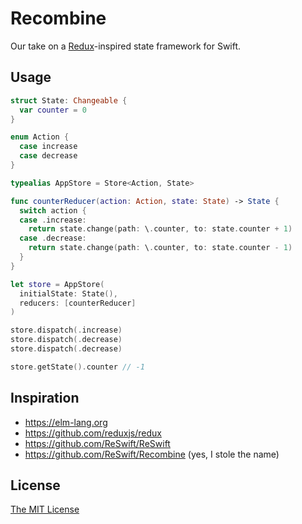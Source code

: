 # Recombine

Our take on a [Redux](https://github.com/reduxjs/redux)-inspired state framework for Swift.

## Usage

```swift
struct State: Changeable {
  var counter = 0
}

enum Action {
  case increase
  case decrease
}

typealias AppStore = Store<Action, State>

func counterReducer(action: Action, state: State) -> State {
  switch action {
  case .increase:
    return state.change(path: \.counter, to: state.counter + 1)
  case .decrease:
    return state.change(path: \.counter, to: state.counter - 1)
  }
}

let store = AppStore(
  initialState: State(),
  reducers: [counterReducer]
)

store.dispatch(.increase)
store.dispatch(.decrease)
store.dispatch(.decrease)

store.getState().counter // -1
```

## Inspiration

- https://elm-lang.org
- https://github.com/reduxjs/redux
- https://github.com/ReSwift/ReSwift
- https://github.com/ReSwift/Recombine (yes, I stole the name)

## License

[The MIT License](./LICENSE)
